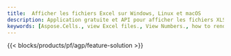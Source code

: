 ```yaml
---
title:  Afficher les fichiers Excel sur Windows, Linux et macOS
description: Application gratuite et API pour afficher les fichiers XLS, XLSX, XLSB, XLT, XLTX, XLTM, XLSM et ODS.
keywords: [Aspose.Cells., view Excel files., View Numbers., how to render Excel document., load and display Excel files., Excel File Viewer]
---
```

{{< blocks/products/pf/agp/feature-solution >}} 


